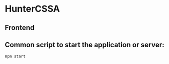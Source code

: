 # HunterCSSA
 
 
 
## Frontend

## Common script to start the application or server:
```
npm start
```

